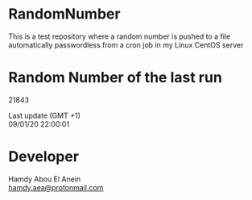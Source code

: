 # RandomNumber    
This is a test repository where a random number is pushed to a file automatically passwordless from a cron job in my Linux CentOS server    
# Random Number of the last run   
21843
      
Last update (GMT +1)    
09/01/20 22:00:01
# Developer    
Hamdy Abou El Anein   
hamdy.aea@protonmail.com
